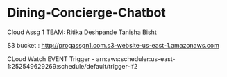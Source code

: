 # Dining-Concierge-Chatbot
Cloud Assg 1
TEAM:
Ritika Deshpande
Tanisha Bisht

S3 bucket : http://progassgn1.com.s3-website-us-east-1.amazonaws.com

CLoud Watch EVENT Trigger - arn:aws:scheduler:us-east-1:252549629269:schedule/default/trigger-lf2
